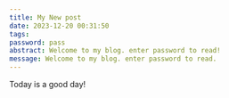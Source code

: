 ```yaml
---
title: My New post
date: 2023-12-20 00:31:50
tags:
password: pass
abstract: Welcome to my blog. enter password to read!
message: Welcome to my blog. enter password to read.
---
```

Today is a good day!

